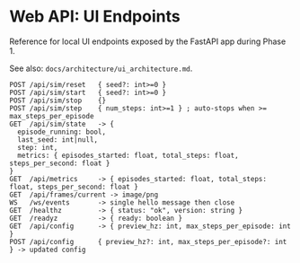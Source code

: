 # Web API: UI Endpoints

Reference for local UI endpoints exposed by the FastAPI app during Phase 1.

See also: `docs/architecture/ui_architecture.md`.

```text
POST /api/sim/reset   { seed?: int>=0 }
POST /api/sim/start   { seed?: int>=0 }
POST /api/sim/stop    {}
POST /api/sim/step    { num_steps: int>=1 } ; auto-stops when >= max_steps_per_episode
GET  /api/sim/state   -> {
  episode_running: bool,
  last_seed: int|null,
  step: int,
  metrics: { episodes_started: float, total_steps: float, steps_per_second: float }
}
GET  /api/metrics     -> { episodes_started: float, total_steps: float, steps_per_second: float }
GET  /api/frames/current -> image/png
WS   /ws/events       -> single hello message then close
GET  /healthz         -> { status: "ok", version: string }
GET  /readyz          -> { ready: boolean }
GET  /api/config      -> { preview_hz: int, max_steps_per_episode: int }
POST /api/config      { preview_hz?: int, max_steps_per_episode?: int } -> updated config
```
